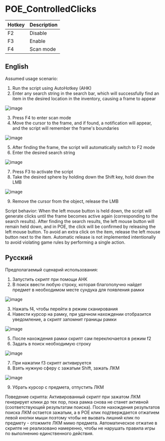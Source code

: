 # POE_ControlledClicks

| Hotkey | Description |
| --- | --- |
| F2 | Disable |
| F3 | Enable |
| F4 | Scan mode |

## English

Assumed usage scenario:
1) Run the script using AutoHotkey (AHK)
2) Enter any search string in the search bar, which will successfully find an item in the desired location in the inventory, causing a frame to appear

![image](https://github.com/user-attachments/assets/e5c65d92-d4e8-4bc6-a228-2b86631579e5)

3) Press F4 to enter scan mode
4) Move the cursor to the frame, and if found, a notification will appear, and the script will remember the frame's boundaries

![image](https://github.com/user-attachments/assets/118dedc8-048a-4c10-a395-a483ef4e126e)


5) After finding the frame, the script will automatically switch to F2 mode
6) Enter the desired search string

![image](https://github.com/user-attachments/assets/698aadc8-65a5-4eed-b1d2-875812ee85f1)

7) Press F3 to activate the script
8) Take the desired sphere by holding down the Shift key, hold down the LMB

![image](https://github.com/user-attachments/assets/ab14da5a-0703-4cd1-a7c4-7fc205fc978a)

9) Remove the cursor from the object, release the LMB

Script behavior:
When the left mouse button is held down, the script will generate clicks until the frame becomes active again (corresponding to the search results). After finding the search results, the left mouse button will remain held down, and in POE, the click will be confirmed by releasing the left mouse button. To avoid an extra click on the item, release the left mouse button next to the item. Automatic release is not implemented intentionally to avoid violating game rules by performing a single action.

## Русский

Предполагаемый сценарий использования:
1) Запустить скрипт при помощи AHK
2) В поиск ввести любую строку, которая благополучно найдет предмет в необходимом месте сундука для появления рамки

![image](https://github.com/user-attachments/assets/e5c65d92-d4e8-4bc6-a228-2b86631579e5)

3) Нажать f4, чтобы перейти в режим сканирования
4) Навести курсор на рамку, при удачном нахождении отобразится уведомление, а скрипт запомнит границы рамки

![image](https://github.com/user-attachments/assets/118dedc8-048a-4c10-a395-a483ef4e126e)

5) После нахождения рамки скрипт сам переключается в режим f2
6) Задать в поиск необходимую строку

![image](https://github.com/user-attachments/assets/698aadc8-65a5-4eed-b1d2-875812ee85f1)

7) При нажатии f3 скрипт активируется
8) Взять нужную сферу с зажатым Shift, зажать ЛКМ

![image](https://github.com/user-attachments/assets/5f75886f-a4cb-4b3d-95e4-2fb4215bacb3)

9) Убрать курсор с предмета, отпустить ЛКМ


Поведение скрипта:
Активированный скрипт при зажатом ЛКМ генерирует клики до тех пор, пока рамка снова не станет активной (соответствующей результатам поиска). После нахождения результатов поиска ЛКМ остается зажатым, а в POE клик подтверждается отжатием левой кнопки мыши поэтому чтобы не вызвать лишний клик по предмету - отожмите ЛКМ мимо предмета. Автоматическое отжатие в скрипте не реализовано намеренно, чтобы не нарушать правила игры по выполнению единственного действия.

